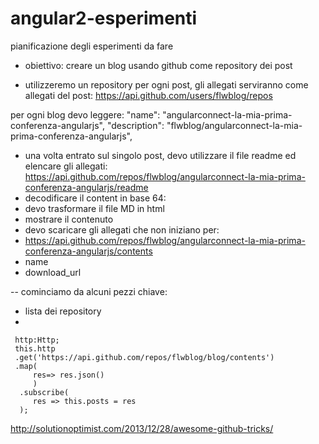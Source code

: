 # angular2-esperimenti
pianificazione degli esperimenti da fare

- obiettivo: creare un blog usando github come repository dei post

- utilizzeremo un repository per ogni post, gli allegati serviranno come allegati del post:
 https://api.github.com/users/flwblog/repos 
 
 per ogni blog devo leggere:
    "name": "angularconnect-la-mia-prima-conferenza-angularjs",
    "description": "flwblog/angularconnect-la-mia-prima-conferenza-angularjs",
    
  - una volta entrato sul singolo post, devo utilizzare il file readme ed elencare gli allegati:
  https://api.github.com/repos/flwblog/angularconnect-la-mia-prima-conferenza-angularjs/readme
  - decodificare il content in base 64:
  - devo trasformare il file MD in html
  - mostrare il contenuto
  - devo scaricare gli allegati che non iniziano per:
 -  https://api.github.com/repos/flwblog/angularconnect-la-mia-prima-conferenza-angularjs/contents
  - name 
  - download_url



-- cominciamo da alcuni pezzi chiave:
- lista dei repository
- 

     http:Http;
     this.http
     .get('https://api.github.com/repos/flwblog/blog/contents')
     .map(
         res=> res.json()
         )
      .subscribe(
         res => this.posts = res
      );


http://solutionoptimist.com/2013/12/28/awesome-github-tricks/
